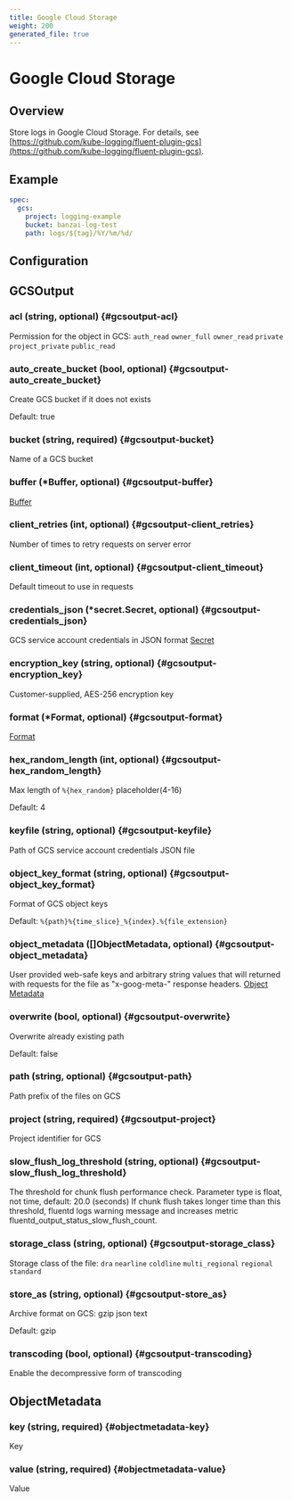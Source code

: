 ```yaml
---
title: Google Cloud Storage
weight: 200
generated_file: true
---
```


# Google Cloud Storage
## Overview

Store logs in Google Cloud Storage. For details, see [https://github.com/kube-logging/fluent-plugin-gcs](https://github.com/kube-logging/fluent-plugin-gcs).

## Example

```yaml
spec:
  gcs:
    project: logging-example
    bucket: banzai-log-test
    path: logs/${tag}/%Y/%m/%d/
```


## Configuration
## GCSOutput

### acl (string, optional) {#gcsoutput-acl}

Permission for the object in GCS: `auth_read` `owner_full` `owner_read` `private` `project_private` `public_read` 


### auto_create_bucket (bool, optional) {#gcsoutput-auto_create_bucket}

Create GCS bucket if it does not exists

Default: true

### bucket (string, required) {#gcsoutput-bucket}

Name of a GCS bucket 


### buffer (*Buffer, optional) {#gcsoutput-buffer}

[Buffer](../buffer/) 


### client_retries (int, optional) {#gcsoutput-client_retries}

Number of times to retry requests on server error 


### client_timeout (int, optional) {#gcsoutput-client_timeout}

Default timeout to use in requests 


### credentials_json (*secret.Secret, optional) {#gcsoutput-credentials_json}

GCS service account credentials in JSON format [Secret](../secret/) 


### encryption_key (string, optional) {#gcsoutput-encryption_key}

Customer-supplied, AES-256 encryption key 


### format (*Format, optional) {#gcsoutput-format}

[Format](../format/) 


### hex_random_length (int, optional) {#gcsoutput-hex_random_length}

Max length of `%{hex_random}` placeholder(4-16)

Default: 4

### keyfile (string, optional) {#gcsoutput-keyfile}

Path of GCS service account credentials JSON file 


### object_key_format (string, optional) {#gcsoutput-object_key_format}

Format of GCS object keys

Default: `%{path}%{time_slice}_%{index}.%{file_extension}`

### object_metadata ([]ObjectMetadata, optional) {#gcsoutput-object_metadata}

User provided web-safe keys and arbitrary string values that will returned with requests for the file as "x-goog-meta-" response headers. [Object Metadata](#objectmetadata) 


### overwrite (bool, optional) {#gcsoutput-overwrite}

Overwrite already existing path

Default: false

### path (string, optional) {#gcsoutput-path}

Path prefix of the files on GCS 


### project (string, required) {#gcsoutput-project}

Project identifier for GCS 


### slow_flush_log_threshold (string, optional) {#gcsoutput-slow_flush_log_threshold}

The threshold for chunk flush performance check. Parameter type is float, not time, default: 20.0 (seconds) If chunk flush takes longer time than this threshold, fluentd logs warning message and increases metric fluentd_output_status_slow_flush_count. 


### storage_class (string, optional) {#gcsoutput-storage_class}

Storage class of the file: `dra` `nearline` `coldline` `multi_regional` `regional` `standard` 


### store_as (string, optional) {#gcsoutput-store_as}

Archive format on GCS: gzip json text

Default: gzip

### transcoding (bool, optional) {#gcsoutput-transcoding}

Enable the decompressive form of transcoding 



## ObjectMetadata

### key (string, required) {#objectmetadata-key}

Key 


### value (string, required) {#objectmetadata-value}

Value 



